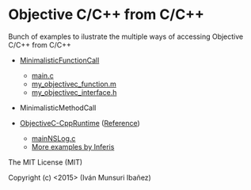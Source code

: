 # Objective C/C++ from C/C++
Bunch of examples to ilustrate the multiple ways of accessing Objective C/C++ from C/C++

- <a href="MinimalisticFunctionCall">MinimalisticFunctionCall</a>
  - <a href="MinimalisticFunctionCall/main.c">main.c</a>
  - <a href="MinimalisticFunctionCall/my_objectivec_function.m">my_objectivec_function.m</a>
  - <a href="MinimalisticFunctionCall/my_objectivec_interface.h">my_objectivec_interface.h</a>

- MinimalisticMethodCall

- <a href="ObjectiveC-CppRuntime">ObjectiveC-CppRuntime</a> (<a href="https://developer.apple.com/library/mac/documentation/Cocoa/Reference/ObjCRuntimeRef/index.html">Reference</a>)
	- <a href="ObjectiveC-CppRuntime/mainNSLog.c">mainNSLog.c</a>
	- <a  href="https://github.com/Inferis/Objective-C-Runtime">More examples by Inferis</a>
	
The MIT License (MIT)

Copyright (c) <2015> (Iván Munsuri Ibañez)
